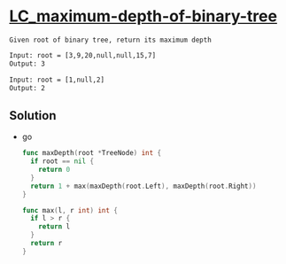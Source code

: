 # [LC_maximum-depth-of-binary-tree](https://leetcode.com/problems/maximum-depth-of-binary-tree)

```en
Given root of binary tree, return its maximum depth
```

```txt
Input: root = [3,9,20,null,null,15,7]
Output: 3

Input: root = [1,null,2]
Output: 2
```

## Solution

* go

  ```go
  func maxDepth(root *TreeNode) int {
    if root == nil {
      return 0
    }
    return 1 + max(maxDepth(root.Left), maxDepth(root.Right))
  }

  func max(l, r int) int {
    if l > r {
      return l
    }
    return r
  }
  ```
